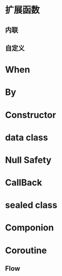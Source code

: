 # 扩展函数
## 内联
## 自定义
# When
# By
# Constructor
# data class
# Null Safety
# CallBack
# sealed class
# Componion
# Coroutine
## Flow
